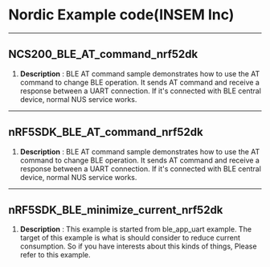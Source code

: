 # Nordic Example code(INSEM Inc)
---
## **NCS200_BLE_AT_command_nrf52dk**

1. **Description** : BLE AT command sample demonstrates how to use the AT command to change BLE operation. It sends AT command and receive a response between a UART connection. If it's connected with BLE central device, normal NUS service works.


---
## **nRF5SDK_BLE_AT_command_nrf52dk**

1. **Description** : BLE AT command sample demonstrates how to use the AT command to change BLE operation. It sends AT command and receive a response between a UART connection. If it's connected with BLE central device, normal NUS service works.


---
## **nRF5SDK_BLE_minimize_current_nrf52dk**

1. **Description** : This example is started from ble_app_uart example. The target of this example is what is should consider to reduce current consumption. So if you have interests about this kinds of things, Please refer to this example.



